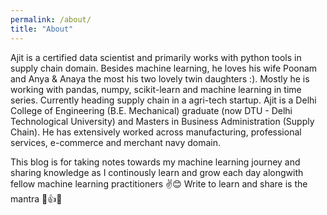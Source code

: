 ```yaml
---
permalink: /about/
title: "About"
---
```


Ajit is a certified data scientist and primarily works with python tools in supply chain domain. Besides machine learning, he loves his wife Poonam and Anya & Anaya the most his two lovely twin daughters :). Mostly he is working with pandas, numpy, scikit-learn and machine learning in time series. Currently heading supply chain in a agri-tech startup. Ajit is a Delhi College of Engineering (B.E. Mechanical) graduate (now DTU - Delhi Technological University) and Masters in Business Administration (Supply Chain). He has extensively worked across manufacturing, professional services, e-commerce and merchant navy domain. 

This blog is for taking notes towards my machine learning journey and sharing knowledge as I continously learn and grow each day alongwith fellow machine learning practitioners ✌😊 Write to learn and share is the mantra 🙌👍😊
